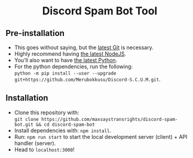 <h1 align="center" style="border-bottom: none !important; margin-bottom: 5px !important;">Discord Spam Bot Tool</h1>

## Pre-installation
* This goes without saying, but the <a href="https://git-scm.com/download/win">latest Git</a> is necessary.
* Highly recommend having <a href="https://nodejs.org/en/">the latest NodeJS</a>.
* You'll also want to have <a href="https://www.python.org/downloads/">the latest Python</a>.
* For the python dependencies, run the following:<br/>
`python -m pip install --user --upgrade git+https://github.com/Merubokkusu/Discord-S.C.U.M.git`.

## Installation
* Clone this repository with:<br/>
`git clone https://github.com/maxsaystransrights/discord-spam-bot.git && cd discord-spam-bot`
* Install dependencies with: `npm install`.
* Run: `npm run start` to start the local development server (client) + API handler (server).
* Head to `localhost:3000`!

